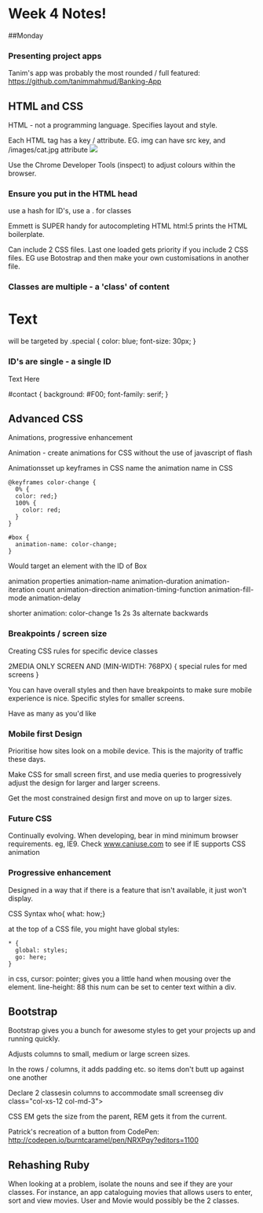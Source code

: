 # Week 4 Notes!

##Monday

### Presenting project apps

Tanim's app was probably the most rounded / full featured: https://github.com/tanimmahmud/Banking-App

## HTML and CSS

HTML - not a programming language. Specifies layout and style.

Each HTML tag has a key / attribute.
EG. img can have src key, and /images/cat.jpg attribute <img src='images/cat.jpg'>

Use the Chrome Developer Tools (inspect) to adjust colours within the browser.

### Ensure you put <meta charset="utf-8"> in the HTML head

use a hash for ID's,
use a . for classes

Emmett is SUPER handy for autocompleting HTML
html:5 prints the HTML boilerplate.

Can include 2 CSS files.
Last one loaded gets priority if you include 2 CSS files. EG use Botostrap and then make your own customisations in another file.

### Classes are multiple - a 'class' of content

<h1 class="special">Text</h1>
will be targeted by
.special {
  color: blue;
  font-size: 30px;
}

### ID's are single - a single ID

<div id="contact">Text Here</div>

#contact {
  background: #F00;
  font-family: serif;
}

## Advanced CSS

Animations, progressive enhancement

Animation - create animations for CSS without the use of javascript of flash

Animationsset up keyframes in CSS
name the animation name in CSS
```
@keyframes color-change {
  0% {
  color: red;}
  100% {
    color: red;
  }
}
```

```
#box {
  animation-name: color-change;
}
```

Would target an element with the ID of Box

animation properties
animation-name
animation-duration
animation-iteration count
animation-direction
animation-timing-function
animation-fill-mode
animation-delay

shorter animation: color-change 1s 2s 3s alternate backwards

### Breakpoints / screen size

Creating CSS rules for specific device classes

2MEDIA ONLY SCREEN AND (MIN-WIDTH: 768PX) {
  special rules for med screens
}

You can have overall styles and then have breakpoints to make sure mobile experience is nice. Specific styles for smaller screens.

Have as many as you'd like


### Mobile first Design

Prioritise how sites look on a mobile device. This is the majority of traffic these days.

Make CSS for small screen first, and use media queries to progressively adjust the design for larger and larger screens.

Get the most constrained design first and move on up to larger sizes.

### Future CSS

Continually evolving. When developing, bear in mind minimum browser requirements. eg, IE9.
Check www.caniuse.com to see if IE supports CSS animation

### Progressive enhancement

Designed in a way that if there is a feature that isn't available, it just won't display.


CSS Syntax
who{ what: how;}

at the top of a CSS file, you might have global styles:

```
* {
  global: styles;
  go: here;
}
```

in css, cursor: pointer; gives you a little hand when mousing over the element.
 line-height: 88
 this num can be set to center text within a div.

 ## Bootstrap

 Bootstrap gives you a bunch for awesome styles to get your projects up and running quickly.

Adjusts columns to small, medium or large  screen sizes.

In the rows / columns, it adds padding etc. so items don't butt up against one another

Declare 2 classesin columns to accommodate small screenseg div class="col-xs-12 col-md-3">

CSS EM gets the size from the parent, REM gets it from the current.

Patrick's recreation of a button from CodePen: http://codepen.io/burntcaramel/pen/NRXPqy?editors=1100

## Rehashing Ruby

When looking at a problem, isolate the nouns and see if they are your classes.
For instance, an app cataloguing movies that allows users to enter, sort and view movies. User and Movie would possibly be the 2 classes.
